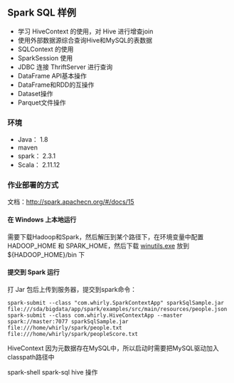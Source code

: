 
## Spark SQL 样例

- 学习 HiveContext 的使用，对 Hive 进行增查join
- 使用外部数据源综合查询Hive和MySQL的表数据
- SQLContext 的使用
- SparkSession 使用
- JDBC 连接 ThriftServer 进行查询
- DataFrame API基本操作
- DataFrame和RDD的互操作
- Dataset操作
- Parquet文件操作

### 环境

- Java： 1.8
- maven
- spark： 2.3.1
- Scala： 2.11.12


### 作业部署的方式

文档：http://spark.apachecn.org/#/docs/15

#### 在 Windows 上本地运行

需要下载Hadoop和Spark，然后解压到某个路径下，在环境变量中配置 HADOOP_HOME 和 SPARK_HOME，然后下载 [winutils.exe](https://github.com/srccodes/hadoop-common-2.2.0-bin/tree/master/bin) 放到 ${HADOOP_HOME}/bin 下 


#### 提交到 Spark 运行

打 Jar 包后上传到服务器，提交到spark命令：
```$xslt
spark-submit --class "com.whirly.SparkContextApp" sparkSqlSample.jar file:///sda/bigdata/app/spark/examples/src/main/resources/people.json
spark-submit --class com.whirly.HiveContextApp --master spark://master:7077 sparkSqlSample.jar file:///home/whirly/spark/people.txt file:///home/whirly/spark/peopleScore.txt
```


HiveContext 因为元数据存在MySQL中，所以启动时需要把MySQL驱动加入classpath路径中






spark-shell  spark-sql hive 操作
